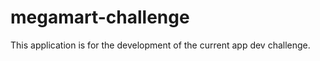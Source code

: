 megamart-challenge
==================

This application is for the development of the current app dev challenge.
